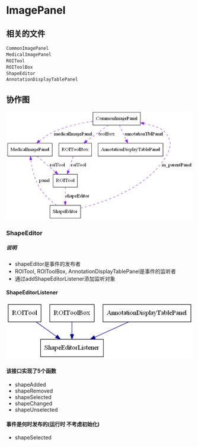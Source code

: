 ImagePanel
==========

## 相关的文件

```txt
CommonImagePanel
MedicalImagePanel
ROITool
ROIToolBox
ShapeEditor
AnnotationDisplayTablePanel
```

## 协作图 <br>
![](../pic/ImagePanel.png)

### ShapeEditor

##### 说明
* shapeEditor是事件的发布者
* ROITool, ROIToolBox, AnnotationDisplayTablePanel是事件的监听者
* 通过addShapeEditorListener添加监听对象

#### ShapeEditorListener
![](../pic/ShapeEditorListener.png)

#### 该接口实现了5个函数

* shapeAdded
* shapeRemoved
* shapeSelected
* shapeChanged
* shapeUnselected

#### 事件是何时发布的(运行时 不考虑初始化)

* shapeSelected
